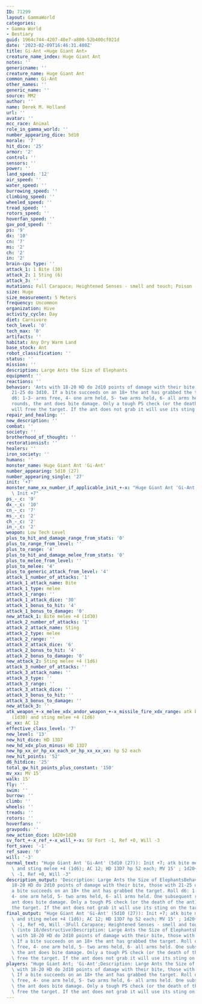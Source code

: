 ```yaml
---
ID: 71299
layout: GammaWorld
categories:
- Gamma World
- Bestiary
guid: 1964c744-4207-40e7-a800-52b400cf021d
date: '2023-02-09T16:46:31.480Z'
title: Gi-Ant «Huge Giant Ant»
creature_name_index: Huge Giant Ant
notes: ''
genericname: ''
creature_name: Huge Giant Ant
common_name: Gi-Ant
other_names: ''
generic_name: ''
source: MM2
author: ''
name: Derek M. Holland
url: ''
avatar: ''
mcc_race: Animal
role_in_gamma_world: ''
number_appearing_dice: 5d10
morale: '7'
hit_dice: '25'
armor: '2'
control: ''
sensors: ''
power: ''
land_speed: '12'
air_speed: ''
water_speed: ''
burrowing_speed: ''
climbing_speed: ''
wheeled_speed: ''
tread_speed: ''
rotors_speed: ''
hoverfan_speed: ''
gav_pod_speed: ''
ps: '9'
dx: '10'
cn: '7'
ms: '2'
ch: '2'
in: '2'
brain-cpu type: ''
attack_1: 1 Bite (30)
attack_2: 1 Sting (6)
attack_3: ''
mutations: Full Carapace; Heightened Senses - smell and touch; Poison (into 18/destructive)
size: Huge
size_measurement: 5 Meters
frequency: Uncommon
organization: Hive
activity_cycle: Day
diet: Carnivore
tech_level: '0'
tech_max: '0'
artifacts: ''
habitat: Any Dry Warm Land
base_stock: Ant
robot_classification: ''
status: ''
mission: ''
description: Large Ants the Size of Elephants
equipment: ''
reactions: ''
behavior: 'Ants with 18-20 HD do 2d10 points of damage with their bite, those with
  21-25 do 3d10. If a bite succeeds on an 18+ the ant has grabbed the target. Roll
  d6: 1-3- arms free, 4- one arm held, 5- two arms held, 6- all arms held. One subsequent
  rounds, the ant does bite damage. Only a tough PS check (or the death of the ant)
  will free the target. If the ant does not grab it will use its sting on the target.'
repair_and_healing: ''
new_description: ''
combat: ''
society: ''
brotherhood_of_thought: ''
restorationsist: ''
healers: ''
iron_society: ''
humans: ''
monster_name: Huge Giant Ant 'Gi-Ant'
number_appearing: 5d10 (27)
number_appearing_single: '27'
init: '+7'
monster_name_xx_number_if_applicable_init_+-x: "Huge Giant Ant 'Gi-Ant' (5d10 (27)):\
  \ Init +7"
ps_-_c: '9'
dx_-_c: '10'
cn_-_c: '7'
ms_-_c: '2'
ch_-_c: '2'
in_-_c: '2'
weapon: Low Tech Level
plus_to_hit_and_damage_range_from_stats: '0'
plus_to_range_from_level: ''
plus_to_range: '4'
plus_to_hit_and_damage_melee_from_stats: '0'
plus_to_melee_from_level: ''
plus_to_melee: '4'
plus_to_generic_attack_from_level: '4'
attack_1_number_of_attacks: '1'
attack_1_attack_name: Bite
attack_1_type: melee
attack_1_range: ''
attack_1_attack_dice: '30'
attack_1_bonus_to_hit: '4'
attack_1_bonus_to_damage: '0'
new_attack_1: Bite melee +4 (1d30)
attack_2_number_of_attacks: '1'
attack_2_attack_name: Sting
attack_2_type: melee
attack_2_range: ''
attack_2_attack_dice: '6'
attack_2_bonus_to_hit: '4'
attack_2_bonus_to_damage: '0'
new_attack_2: Sting melee +4 (1d6)
attack_3_number_of_attacks: ''
attack_3_attack_name: ''
attack_3_type: ''
attack_3_range: ''
attack_3_attack_dice: ''
attack_3_bonus_to_hit: ''
attack_3_bonus_to_damage: ''
new_attack_3: ''
atk_weapon_+-x_melee_xdx_andor_weapon_+-x_missile_fire_xdx_range: atk bite melee +4
  (1d30) and sting melee +4 (1d6)
ac_xx: AC 12
effective_class_level: '7'
new_level: '13'
new_hit_dice: HD 13D7
new_hd_xdx_plus_minus: HD 13D7
new_hp_xx_or_hp_xx_each_or_hp_xx_xx_xx: hp 52 each
new_hit_points: '52'
d6_hitdice: '25'
total_gw_hit_points_plus_constant: '150'
mv_xx: MV 15'
walk: 15'
fly: ''
swim: ''
burrow: ''
climb: ''
wheels: ''
treads: ''
rotors: ''
hoverfans: ''
gravpods: ''
new_action_dice: 1d20+1d20
sv_fort_+-x_ref_+-x_will_+-x: SV Fort -1, Ref +0, Will -3
fort_save: '-1'
ref_save: '0'
will: '-3'
normal_text: "Huge Giant Ant 'Gi-Ant' (5d10 (27)): Init +7; atk bite melee +4 (1d30)\
  \ and sting melee +4 (1d6); AC 12; HD 13D7 hp 52 each; MV 15' ; 1d20+1d20; SV Fort\
  \ -1, Ref +0, Will -3"
description_output: 'Description: Large Ants the Size of ElephantsBehavior:Ants with
  18-20 HD do 2d10 points of damage with their bite, those with 21-25 do 3d10. If
  a bite succeeds on an 18+ the ant has grabbed the target. Roll d6: 1-3- arms free,
  4- one arm held, 5- two arms held, 6- all arms held. One subsequent rounds, the
  ant does bite damage. Only a tough PS check (or the death of the ant) will free
  the target. If the ant does not grab it will use its sting on the target.'
final_output: "Huge Giant Ant 'Gi-Ant' (5d10 (27)): Init +7; atk bite melee +4 (1d30)\
  \ and sting melee +4 (1d6); AC 12; HD 13D7 hp 52 each; MV 15' ; 1d20+1d20; SV Fort\
  \ -1, Ref +0, Will -3Full Carapace; Heightened Senses - smell and touch; Poison\
  \ (into 18/destructive)Description: Large Ants the Size of ElephantsBehavior:Ants\
  \ with 18-20 HD do 2d10 points of damage with their bite, those with 21-25 do 3d10.\
  \ If a bite succeeds on an 18+ the ant has grabbed the target. Roll d6: 1-3- arms\
  \ free, 4- one arm held, 5- two arms held, 6- all arms held. One subsequent rounds,\
  \ the ant does bite damage. Only a tough PS check (or the death of the ant) will\
  \ free the target. If the ant does not grab it will use its sting on the target."
players: "Huge Giant Ant; 'Gi-Ant';Description: Large Ants the Size of ElephantsBehavior:Ants\
  \ with 18-20 HD do 2d10 points of damage with their bite, those with 21-25 do 3d10.\
  \ If a bite succeeds on an 18+ the ant has grabbed the target. Roll d6: 1-3- arms\
  \ free, 4- one arm held, 5- two arms held, 6- all arms held. One subsequent rounds,\
  \ the ant does bite damage. Only a tough PS check (or the death of the ant) will\
  \ free the target. If the ant does not grab it will use its sting on the target.|"
---
```

</br>